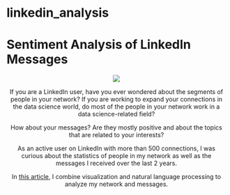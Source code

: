 # linkedin_analysis
# Sentiment Analysis of LinkedIn Messages

<center><img src="https://github.com/khuyentran1401/Data-science/blob/master/img/linkedin_connection.png?raw=true"</center>

If you are a LinkedIn user, have you ever wondered about the segments of people in your network? If you are working to expand your connections in the data science world, do most of the people in your network work in a data science-related field?

How about your messages? Are they mostly positive and about the topics that are related to your interests?

As an active user on LinkedIn with more than 500 connections, I was curious about the statistics of people in my network as well as the messages I received over the last 2 years.

In [this article](https://towardsdatascience.com/sentiment-analysis-of-linkedin-messages-3bb152307f84), I combine visualization and natural language processing to analyze my network and messages.
